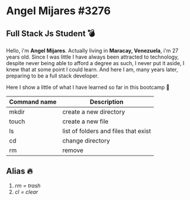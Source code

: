 # Angel Mijares #3276

## Full Stack Js Student 💣

Hello, i'm **Angel Mijares**. Actually living in **Maracay, Venezuela**, i'm 27 years old. Since I was little I have always been attracted to technology, despite never being able to afford a degree as such, I never put it aside, I knew that at some point I could learn. And here I am, many years later, preparing to be a full stack developer.

Here I show a little of what I have learned so far in this bootcamp 💎

| Command name |  Description |
| ------------ |--------------|
| mkdir        | create a new directory |
| touch        | create a new file |
| ls           | list of folders and files that exist|
| cd           | change directory |
| rm           | remove |

## Alias 🔥

1. *rm = trash*
2. *cl = clear*
